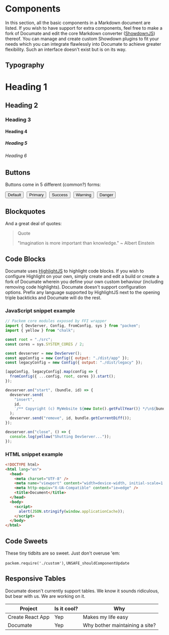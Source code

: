 # Components

In this section, all the basic components in a Markdown document are listed. If you wish to have support
for extra components, feel free to make a fork of Documate and edit the core Markdown converter ([ShowdownJS](http://showdownjs.com/)) thereof. You can manage and create custom Showdown plugins to fit your needs which you can integrate flawlessly into Documate to achieve greater flexibility. Such an interface doesn't exist but is on its way.

## Typography

# Heading 1

## Heading 2

### Heading 3

#### Heading 4

##### Heading 5

###### Heading 6

## Buttons

Buttons come in 5 different (common?) forms:

<div style="display: flex;flex-direction: row;">
  <button class="btn btn-default">Default</button>
  <button style="margin-left: 10px;" class="btn btn-primary">Primary</button>
  <button style="margin-left: 10px;" class="btn btn-success">Success</button>
  <button style="margin-left: 10px;" class="btn btn-warning">Warning</button>
  <button style="margin-left: 10px;" class="btn btn-danger">Danger</button>
</div>

## Blockquotes

And a great deal of quotes:

> Quote
>
> "Imagination is more important than knowledge."
> ~ Albert Einstein

## Code Blocks

Documate uses [HighlightJS](https://highlightjs.org) to highlight code blocks. If you wish to configure Highlight on your own, simply create and edit a build or create a fork of Documate wherein you define your own custom behaviour (including removing code highlights). Documate doesn't support configuration options. Prefix any language supported by HighlightJS next to the opening triple backticks and Documate will do the rest.

### JavaScript snippet example

```javascript
// Packem core modules exposed by FFI wrapper
import { DevServer, Config, fromConfig, sys } from "packem";
import { yellow } from "chalk";

const root = "./src";
const cores = sys.SYSTEM_CORES / 2;

const devserver = new DevServer();
const appConfig = new Config({ output: "./dist/app" });
const legacyConfig = new Config({ output: "./dist/legacy" });

[appConfig, legacyConfig].map(config => {
  fromConfig({ ...config, root, cores }).start();
});

devserver.on("start", (bundle, id) => {
  devserver.send(
    "insert",
    id,
    `/** Copyright (c) MyWebsite ${new Date().getFullYear()} */\n${bundle}`
  );
  devserver.send("remove", id, bundle.getCurrentDiff());
});

devserver.on("close", () => {
  console.log(yellow("Shutting DevServer..."));
});
```

### HTML snippet example

```html
<!DOCTYPE html>
<html lang="en">
  <head>
    <meta charset="UTF-8" />
    <meta name="viewport" content="width=device-width, initial-scale=1.0" />
    <meta http-equiv="X-UA-Compatible" content="ie=edge" />
    <title>Document</title>
  </head>
  <body>
    <script>
      alert(JSON.stringify(window.applicationCache));
    </script>
  </body>
</html>
```

## Code Sweets

These tiny tidbits are so sweet. Just don't overuse 'em:

`packem.require('./custom')`, `UNSAFE_shouldComponentUpdate`

## Responsive Tables

Documate doesn't currently support tables. We know it sounds ridiculous, but bear with us. We are
working on it.

| Project          | Is it cool? | Why                            |
| ---------------- | ----------- | ------------------------------ |
| Create React App | Yep         | Makes my life easy             |
| Documate         | Yep         | Why bother maintaining a site? |
